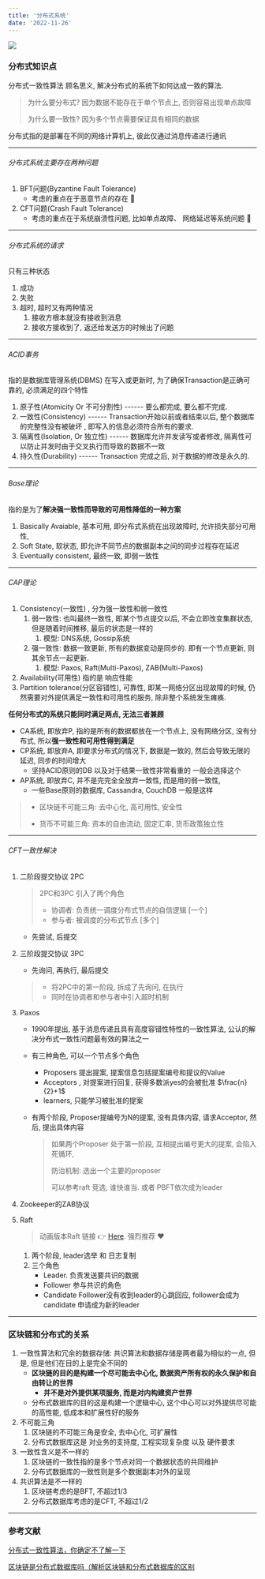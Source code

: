 ```yaml
---
title: '分布式系统'
date: '2022-11-26'
---
```


![](https://images.pexels.com/photos/2693529/pexels-photo-2693529.jpeg?auto=compress&cs=tinysrgb&w=1260&h=750&dpr=1)

### 分布式知识点

分布式一致性算法 顾名思义, 解决分布式的系统下如何达成一致的算法. 

>  为什么要分布式? 因为数据不能存在于单个节点上, 否则容易出现单点故障
>
> 为什么要一致性? 因为多个节点需要保证具有相同的数据

分布式指的是部署在不同的网络计算机上, 彼此仅通过消息传递进行通讯

---

###### 分布式系统主要存在两种问题

1. BFT问题(Byzantine Fault Tolerance)
   - 考虑的重点在于恶意节点的存在 :apple: 
2. CFT问题(Crash Fault Tolerance)
   - 考虑的重点在于系统崩溃性问题, 比如单点故障、 网络延迟等系统问题 :banana: 

---

###### 分布式系统的请求

只有三种状态

1. 成功
2. 失败
3. 超时, 超时又有两种情况
   1. 接收方根本就没有接收到消息
   2. 接收方接收到了, 返还给发送方的时候出了问题

---

###### ACID事务

指的是数据库管理系统(DBMS) 在写入或更新时, 为了确保Transaction是正确可靠的, 必须满足的四个特性

1. 原子性(Atomicity  Or 不可分割性) ------ 要么都完成, 要么都不完成.
2. 一致性(Consistency) ------ Transaction开始以前或者结束以后, 整个数据库的完整性没有被破坏 , 即写入的信息必须符合所有的要求.
3. 隔离性(Isolation, Or 独立性) ------ 数据库允许并发读写或者修改,  隔离性可以防止并发时由于交叉执行而导致的数据不一致
4. 持久性(Durability) ------ Transaction 完成之后, 对于数据的修改是永久的.

---

###### Base理论

指的是为了**解决强一致性而导致的可用性降低的一种方案** 

1. Basically Avaiable, 基本可用, 即分布式系统在出现故障时, 允许损失部分可用性, 
2. Soft State, 软状态, 即允许不同节点的数据副本之间的同步过程存在延迟
3. Eventually consistent, 最终一致, 即弱一致性

---

###### CAP理论

1. Consistency(一致性) , 分为强一致性和弱一致性
   1. 弱一致性: 也叫最终一致性, 即某个节点提交以后, 不会立即改变集群状态, 但是随着时间推移, 最后的状态是一样的
      1. 模型: DNS系统, Gossip系统
   2. 强一致性: 数据一致更新, 所有的数据变动是同步的. 即有一个节点更新, 则其余节点一起更新.
      1. 模型: Paxos, Raft(Multi-Paxos), ZAB(Multi-Paxos)
2. Availability(可用性) 指的是 响应性能
3. Partition tolerance(分区容错性), 可靠性, 即某一网络分区出现故障的时候, 仍然需要对外提供满足一致性和可用性的服务, 除非整个系统发生瘫痪.

**任何分布式的系统只能同时满足两点, 无法三者兼顾**

- CA系统, 即放弃P, 指的是所有的数据都放在一个节点上, 没有网络分区, 没有分布式, 所以**强一致性和可用性得到满足**
- CP系统, 即放弃A, 即要求分布式的情况下, 数据是一致的, 然后会导致无限的延迟, 同步的时间增大
  - 坚持ACID原则的DB 以及对于结果一致性非常看重的 一般会选择这个
- AP系统, 即放弃C, 并不是完完全全放弃一致性, 而是用的弱一致性,
  - 一些Base原则的数据库, Cassandra, CouchDB 一般是这样

> - 区块链不可能三角: 去中心化, 高可用性, 安全性
>
> - 货币不可能三角: 资本的自由流动, 固定汇率, 货币政策独立性

---

###### CFT一致性解决

1. 二阶段提交协议 2PC

   > 2PC和3PC 引入了两个角色
   >
   > - 协调者: 负责统一调度分布式节点的自信逻辑 [一个]
   > - 参与者: 被调度的分布式节点 [多个]

   - 先尝试, 后提交 

2. 三阶段提交协议 3PC

   - 先询问, 再执行, 最后提交

   > - 将2PC中的第一阶段, 拆成了先询问, 在执行
   > - 同时在协调者和参与者中引入超时机制

3. Paxos

   - 1990年提出, 基于消息传递且具有高度容错性特性的一致性算法, 公认的解决分布式一致性问题最有效的算法之一

   - 有三种角色, 可以一个节点多个角色

     - Proposers 提出提案, 提案信息包括提案编号和提议的Value
     - Acceptors , 对提案进行回复, 获得多数派yes的会被批准 $\frac{n}{2}+1$
     - learners, 只能学习被批准的提案

   - 有两个阶段, Proposer提编号为N的提案, 没有具体内容, 请求Acceptor,  然后, 提出具体内容

     > 如果两个Proposer 处于第一阶段, 互相提出编号更大的提案, 会陷入死循环,
     >
     > 防治机制: 选出一个主要的proposer
     >
     > 可以参考raft 竞选, 谁快谁当. 或者 PBFT依次成为leader

4. Zookeeper的ZAB协议

5. Raft

   > 动画版本Raft 链接 👉 [Here](http://thesecretlivesofdata.com/raft/). 强烈推荐  :heart:

   1. 两个阶段, leader选举 和 日志复制
   2. 三个角色
      - Leader. 负责发送要共识的数据
      - Follower 参与共识的角色
      - Candidate  Follower没有收到leader的心跳回应, follower会成为candidate 申请成为新的leader

---

### 区块链和分布式的关系

1. 一致性算法和冗余的数据存储: 共识算法和数据存储是两者最为相似的一点, 但是, 但是他们在目的上是完全不同的
   - **区块链的目的是构建一个尽可能去中心化, 数据资产所有权的永久保护和自由转让的世界**
     - **并不是对外提供某项服务, 而是对内构建资产世界**
   - 分布式数据库的目的这是构建一个逻辑中心, 这个中心可以对外提供尽可能的高性能, 低成本和扩展性好的服务
2. 不可能三角
   1. 区块链的不可能三角是安全, 去中心化, 可扩展性
   2. 分布式数据库这是 对业务的支持度, 工程实现复杂度 以及 硬件要求
3. 一致性含义是不一样的
   1. 区块链的一致性指的是多个节点对同一个数据状态的共同维护
   2. 分布式数据库的一致性则是多个数据副本对外的呈现
4. 共识算法是不一样的
   1. 区块链考虑的是BFT, 不超过1/3
   2. 分布式数据库考虑的是CFT, 不超过1/2







---

### 参考文献

[分布式一致性算法，你确定不了解一下](https://juejin.cn/post/6854573216174702605)

[区块链是分布式数据库吗（解析区块链和分布式数据库的区别](https://www.yuanyuzhouneican.com/article-176750.html)
